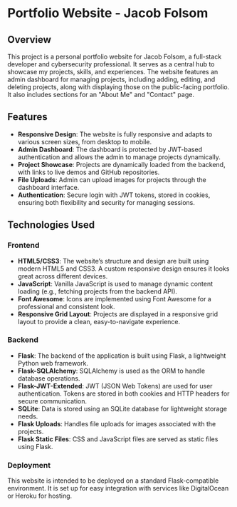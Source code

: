 # Portfolio Website - Jacob Folsom

## Overview

This project is a personal portfolio website for Jacob Folsom, a full-stack developer and cybersecurity professional. It serves as a central hub to showcase my projects, skills, and experiences. The website features an admin dashboard for managing projects, including adding, editing, and deleting projects, along with displaying those on the public-facing portfolio. It also includes sections for an "About Me" and "Contact" page.

## Features

- **Responsive Design**: The website is fully responsive and adapts to various screen sizes, from desktop to mobile.
- **Admin Dashboard**: The dashboard is protected by JWT-based authentication and allows the admin to manage projects dynamically.
- **Project Showcase**: Projects are dynamically loaded from the backend, with links to live demos and GitHub repositories.
- **File Uploads**: Admin can upload images for projects through the dashboard interface.
- **Authentication**: Secure login with JWT tokens, stored in cookies, ensuring both flexibility and security for managing sessions.

## Technologies Used

### Frontend

- **HTML5/CSS3**: The website’s structure and design are built using modern HTML5 and CSS3. A custom responsive design ensures it looks great across different devices.
- **JavaScript**: Vanilla JavaScript is used to manage dynamic content loading (e.g., fetching projects from the backend API).
- **Font Awesome**: Icons are implemented using Font Awesome for a professional and consistent look.
- **Responsive Grid Layout**: Projects are displayed in a responsive grid layout to provide a clean, easy-to-navigate experience.

### Backend

- **Flask**: The backend of the application is built using Flask, a lightweight Python web framework.
- **Flask-SQLAlchemy**: SQLAlchemy is used as the ORM to handle database operations.
- **Flask-JWT-Extended**: JWT (JSON Web Tokens) are used for user authentication. Tokens are stored in both cookies and HTTP headers for secure communication.
- **SQLite**: Data is stored using an SQLite database for lightweight storage needs.
- **Flask Uploads**: Handles file uploads for images associated with the projects.
- **Flask Static Files**: CSS and JavaScript files are served as static files using Flask.

### Deployment

This website is intended to be deployed on a standard Flask-compatible environment. It is set up for easy integration with services like DigitalOcean or Heroku for hosting.
